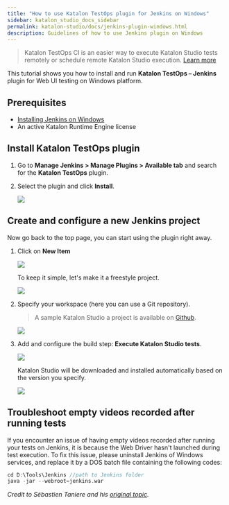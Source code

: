 ```yaml
---
title: "How to use Katalon TestOps plugin for Jenkins on Windows" 
sidebar: katalon_studio_docs_sidebar
permalink: katalon-studio/docs/jenkins-plugin-windows.html 
description: Guidelines of how to use Jenkins plugin on Windows
---
```

> Katalon TestOps CI is an easier way to execute Katalon Studio tests remotely or schedule remote Katalon Studio execution. [Learn more](https://docs.katalon.com/katalon-analytics/docs/kt-remote-execution.html)

This tutorial shows you how to install and run **Katalon TestOps – Jenkins** plugin for Web UI testing on Windows platform.

## Prerequisites

* [Installing Jenkins on Windows](https://www.jenkins.io/doc/book/installing/)
* An active Katalon Runtime Engine license

## Install Katalon TestOps plugin

1. Go to **Manage Jenkins > Manage Plugins > Available tab** and search for the **Katalon TestOps** plugin.

2. Select the plugin and click **Install**.

   ![](https://github.com/katalon-studio/docs-images/raw/master/katalon-studio/docs/jenkins-plugin-windows/Picture1.png)

## Create and configure a new Jenkins project

Now go back to the top page, you can start using the plugin right away.

1. Click on **New Item**

   ![](https://github.com/katalon-studio/docs-images/raw/master/katalon-studio/docs/jenkins-plugin-windows/Picture2.png)

   To keep it simple, let's make it a freestyle project.

   ![](https://github.com/katalon-studio/docs-images/raw/master/katalon-studio/docs/jenkins-plugin-windows/Picture3.png)

2. Specify your workspace (here you can use a Git repository).

   > A sample Katalon Studio a project is available on [Github](https://github.com/katalon-studio-samples/ci-samples).

   ![](https://github.com/katalon-studio/docs-images/raw/master/katalon-studio/docs/jenkins-plugin-windows/Picture4.png)

3. Add and configure the build step: **Execute Katalon Studio tests**.

   ![](https://github.com/katalon-studio/docs-images/raw/master/katalon-studio/docs/jenkins-plugin-windows/Picture5.png)

   Katalon Studio will be downloaded and installed automatically based on the version you specify.

   ![](https://github.com/katalon-studio/docs-images/raw/master/katalon-studio/docs/jenkins-plugin-windows/Picture6.png)

## Troubleshoot empty videos recorded after running tests

If you encounter an issue of having empty videos recorded after running your tests on Jenkins, it is because the Web Driver hasn't launched during test execution. To fix this issue, please uninstall Jenkins of Windows services, and replace it by a DOS batch file containing the following codes:

```groovy
cd D:\Tools\Jenkins //path to Jenkins folder
java -jar --webroot=jenkins.war
```

_Credit to Sébastien Taniere and his [original topic](https://forum.katalon.com/t/video-is-empty-when-scenario-is-launched-by-katalon-runtime-trough-jenkins-windows-instance/43974)._
